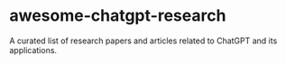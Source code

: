 # awesome-chatgpt-research
A curated list of research papers and articles related to ChatGPT and its applications.
